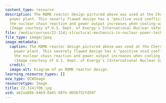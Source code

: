 ```yaml
---
content_type: resource
description: The RBMK reactor design pictured above was used at the Chernobyl nuclear
  power plant. This severly flawed design has a "positive void coefficient", meaning
  the nuclear chain reaction and power output increases when cooling water is lost.
  (Image courtesy of U.S. Dept. of Energy's International Nuclear Safety Center.)
file: /media/courses/22-314j-structural-mechanics-in-nuclear-power-technology-fall-2006/a62aa88b04b90e0108fed056752fd507_22-314jf06.jpg
file_type: image/jpeg
image_metadata:
  caption: The RBMK reactor design pictured above was used at the Chernobyl nuclear
    power plant. This severely flawed design has a "positive void coefficient", meaning
    the nuclear chain reaction and power output increases when cooling water is lost.
    (Image courtesy of U.S. Dept. of Energy's [International Nuclear Safety Center](http://insc.ans.org/).)
  credit: ''
  image-alt: Diagram of an RBMK reactor design.
learning_resource_types: []
ocw_type: OCWImage
resourcetype: Image
title: 22-314jf06.jpg
uid: a62aa88b-04b9-0e01-08fe-d056752fd507
---
```

